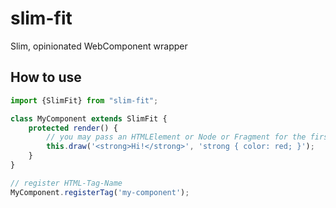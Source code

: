 # slim-fit
Slim, opinionated WebComponent wrapper


## How to use

```typescript
import {SlimFit} from "slim-fit";

class MyComponent extends SlimFit {
    protected render() {
        // you may pass an HTMLElement or Node or Fragment for the first parameter, too
        this.draw('<strong>Hi!</strong>', 'strong { color: red; }');
    }
}

// register HTML-Tag-Name
MyComponent.registerTag('my-component');

```
